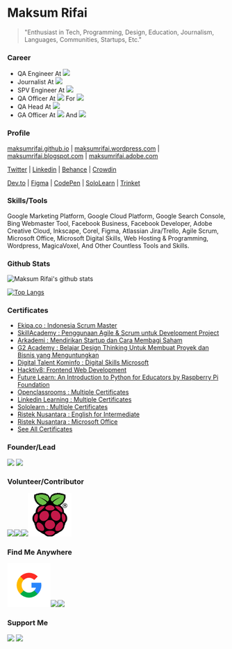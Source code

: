 # Maksum Rifai
> "Enthusiast in Tech, Programming, Design, Education, Journalism, Languages, Communities, Startups, Etc."

### Career
- QA Engineer At <a href="http://en.speechocean.com/welcome.html"><img src="http://en.speechocean.com/bocweb/web/img/bocweb-logo.png?v=v18" width="100"></a>
- Journalist At <a href="http://www.sku-suarakeadilan.com/"><img src="http://www.sku-suarakeadilan.com/wp-content/uploads/2019/01/logo-SKU-Suara-Keadilan.jpeg" width="100"></a>
- SPV Engineer At <a href="https://penthouse.co.id/"><img src="https://static.wixstatic.com/media/fddbcf_583caab616fe4a85b2fe7bb1df8debda~mv2.png/v1/fill/w_158,h_62,al_c,q_85,usm_0.66_1.00_0.01/penhouse%20interior%20logo-07.webp" width="100"></a>
- QA Officer At <a href="http://www.asahi-kokusai-techneion.co.jp/akt_en/index.html"><img src="http://www.asahi-kokusai-techneion.co.jp/akt_en/_src/12425/akt250_en_24.png" width="200"></a> For <a href="https://www.jakartamrt.co.id/mengenai-proyek/"><img src="https://upload.wikimedia.org/wikipedia/commons/a/ac/MRT_Jakarta_logo.svg" width="100"></a>
- QA Head At <a href="#"><img src="https://1.bp.blogspot.com/-ypEMc17h73I/VvOG4XsSwLI/AAAAAAAADus/tAFD80ZFP4gSWvqNj1nhw6oczx9_5zpnw/s790/IPT_NEW.png" width="55"></a>
- GA Officer At <a href="http://www.pt-mum.com/"><img src="http://www.pt-mum.com/uploads/3/9/5/5/39553507/1414226638.png" width="100"></a> And <a href="http://www.adidayanirbatas.com/"><img src="http://www.adidayanirbatas.com/uploads/3/9/5/5/39553507/published/logo-an-weeb.png?1598411024" width="100"></a>

### Profile

[maksumrifai.github.io](https://maksumrifai.github.io) | [maksumrifai.wordpress.com](https://maksumrifai.wordpress.com) | [maksumrifai.blogspot.com](https://maksumrifai.blogspot.com) | [maksumrifai.adobe.com](https://maksumrifai.myportfolio.com)

[Twitter](https://twitter.com/maksumrifai)
| [Linkedin](https://linkedin.com/in/maksumrifai)
| [Behance](https://behance.net/maksumrifai)
| [Crowdin](https://crowdin.com/profile/maksum.rifai)

[Dev.to](https://dev.to/maksumrifai)
| [Figma](https://figma.com/@maksumrifai)
| [CodePen](https://codepen.io/maksumrifai)
| [SoloLearn](https://www.sololearn.com/Profile/1184504)
| [Trinket](https://maksumrifai.trinket.io)

### Skills/Tools

Google Marketing Platform, Google Cloud Platform, Google Search Console, Bing Webmaster Tool, Facebook Business, Facebook Developer, Adobe Creative Cloud, Inkscape, Corel, Figma, Atlassian Jira/Trello, Agile Scrum, Microsoft Office, Microsoft Digital Skills, Web Hosting & Programming, Wordpress, MagicaVoxel, And Other Countless Tools and Skills.

### Github Stats
![Maksum Rifai's github stats](https://github-readme-stats.vercel.app/api?username=maksumrifai&show_icons=true&theme=vue)

[![Top Langs](https://github-readme-stats.vercel.app/api/top-langs/?username=maksumrifai&layout=compact&langs_count=10&theme=vue)](https://github.com/maksumrifai/)

### Certificates

- [Ekipa.co : Indonesia Scrum Master](https://drive.google.com/file/d/1ooa9uc4GXVMDAkLM8RgtCUJwDl6iOMnp/view?usp=drivesdk)
- [SkillAcademy : Penggunaan Agile & Scrum untuk Development Project](https://drive.google.com/file/d/1GtnV_-IW3nzIyvtAUf87Zi3IW_Tkm4KS/view?usp=drivesdk)
- [Arkademi : Mendirikan Startup dan Cara Membagi Saham](https://drive.google.com/file/d/1Fxy22dazEc5lbRXx-eUzhNgkKCeTbTBF/view?usp=drivesdk)
- [G2 Academy : Belajar Design Thinking Untuk Membuat Proyek dan Bisnis yang Menguntungkan](https://drive.google.com/file/d/1448SyMiH_qkUQaO0zjLGSk7rGBCP5IQY/view?usp=drivesdk)
- [Digital Talent Kominfo : Digital Skills Microsoft](https://drive.google.com/file/d/1-aDrnmT9mFdOCXrWKB4igKWQwJAPXfhP/view?usp=drivesdk)
- [Hacktiv8: Frontend Web Development](https://drive.google.com/file/d/1VVphKMVo_Pzv2dTZND0PBaC855c820OI/view?usp=drivesdk)
- [Future Learn: An Introduction to Python for Educators by Raspberry Pi Foundation](https://drive.google.com/file/d/1z9-E3Rg-hi1I9852rinhMpTeMkHVZrA1/view?usp=drivesdk)
- [Openclassrooms : Multiple Certificates](https://drive.google.com/folderview?id=1UpiJpOF-cDbf-XpjaxZ3ElON_mq_z0PP)
- [Linkedin Learning : Multiple Certificates](https://drive.google.com/folderview?id=1Ung-GK0BDGE_TP7xLtNrUDdFu0wEKgY2)
- [Sololearn : Multiple Certificates](https://drive.google.com/folderview?id=16boT0rshO0NJS2BIllUTZLbiBHyLPG3z)
- [Ristek Nusantara : English for Intermediate](https://drive.google.com/file/d/1VXpSqaYWmNneQCefqtBspsVOkCkcYphj/view?usp=drivesdk)
- [Ristek Nusantara : Microsoft Office](https://drive.google.com/file/d/1Vqyd6ZduLxSX2lIHi-i20Cr9UVndJhQN/view?usp=drivesdk)
- [See All Certificates](https://drive.google.com/folderview?id=1IvvNiIHD3zsrGPze9V3qQ-iMCLd3lbeT)

### Founder/Lead
<a href="https://github.com/desainerhub"><img src="https://avatars1.githubusercontent.com/u/59643490?s=200&v=4" width="100"></a> <a href="https://github.com/Bekasi-Dev-Community"><img src="https://avatars0.githubusercontent.com/u/66513686?s=200&v=4" width="100"></a>

### Volunteer/Contributor
<a href="https://github.com/fbdevelopercircles"><img src="https://avatars0.githubusercontent.com/u/38020791?s=200&v=4" width="100"></a><a href="https://github.com/devcjakarta"><img src="https://avatars1.githubusercontent.com/u/31909167?s=200&v=4" width="100"></a><a href="https://github.com/WordPress"><img src="https://avatars2.githubusercontent.com/u/276006?s=200&v=4" width="100"></a><a href="https://crowdin.com/profiles/maksum.rifai"><img src="https://raw.githubusercontent.com/github/explore/80688e429a7d4ef2fca1e82350fe8e3517d3494d/topics/raspberry-pi/raspberry-pi.png" width="100"></a>

### Find Me Anywhere
<a href="https://www.google.com/search?q=maksum+rifai"><img src="https://raw.githubusercontent.com/github/explore/80688e429a7d4ef2fca1e82350fe8e3517d3494d/topics/google/google.png" width="100"></a><a href="https://id.search.yahoo.com/search?p=maksum+rifai"><img src="https://seeklogo.net/wp-content/uploads/2019/11/yahoo-logo.png" width="100"></a><a href="https://www.bing.com/search?q=maksum+rifai"><img src="https://1000logos.net/wp-content/uploads/2017/12/bing-emblem.jpg" width="100"></a>

### Support Me
<a href="https://www.paypal.me/maksumrifai"><img src="https://encrypted-tbn0.gstatic.com/images?q=tbn%3AANd9GcSRU16oC9ndfwmD5a14Df0X7B96ummOHmQGsg&usqp=CAU" width="200"></a> <a href="https://invoice.xendit.co/donation/Dukungan"><img src="https://encrypted-tbn0.gstatic.com/images?q=tbn%3AANd9GcROR5VQJr0XTxLh-kmhGyyyQA0i8ISLTxQRcg&usqp=CAU" width="200"></a>
